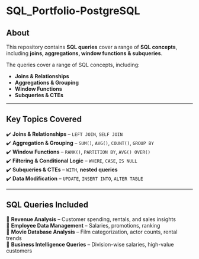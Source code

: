 # SQL_Portfolio-PostgreSQL

## About  
This repository contains **SQL queries** cover a range of **SQL concepts**, including **joins, aggregations, window functions & subqueries**.

The queries cover a range of SQL concepts, including:  
- **Joins & Relationships**  
- **Aggregations & Grouping**  
- **Window Functions**  
- **Subqueries & CTEs**
  
---

## Key Topics Covered  

✔️ **Joins & Relationships** – `LEFT JOIN`, `SELF JOIN`  
✔️ **Aggregation & Grouping** – `SUM()`, `AVG()`, `COUNT()`, `GROUP BY`  
✔️ **Window Functions** – `RANK()`, `PARTITION BY`, `AVG() OVER()`  
✔️ **Filtering & Conditional Logic** – `WHERE`, `CASE`, `IS NULL`  
✔️ **Subqueries & CTEs** – `WITH`, **nested queries**  
✔️ **Data Modification** – `UPDATE`, `INSERT INTO`, `ALTER TABLE`  

---

## SQL Queries Included  

📌 **Revenue Analysis** – Customer spending, rentals, and sales insights  
📌 **Employee Data Management** – Salaries, promotions, ranking  
📌 **Movie Database Analysis** – Film categorization, actor counts, rental trends  
📌 **Business Intelligence Queries** – Division-wise salaries, high-value customers  
